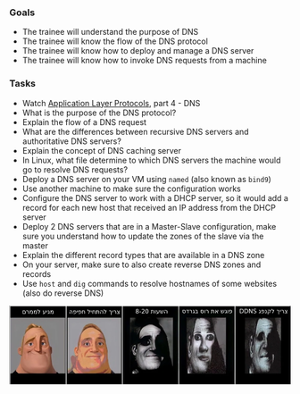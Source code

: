 
### Goals
- The trainee will understand the purpose of DNS
- The trainee will know the flow of the DNS protocol
- The trainee will know how to deploy and manage a DNS server
- The trainee will know how to invoke DNS requests from a machine

### Tasks
- Watch [Application Layer Protocols](https://www.pluralsight.com/courses/application-layer-protocols-cisco-ccna-200-125-100-105), part 4 - DNS
- What is the purpose of the DNS protocol?
- Explain the flow of a DNS request
- What are the differences between recursive DNS servers and authoritative DNS servers?
- Explain the concept of DNS caching server
- In Linux, what file determine to which DNS servers the machine would go to resolve DNS requests?
- Deploy a DNS server on your VM using `named` (also known as `bind9`)
- Use another machine to make sure the configuration works
- Configure the DNS server to work with a DHCP server, so it would add a record for each new host that received an IP address from the DHCP server
- Deploy 2 DNS servers that are in a Master-Slave configuration, make sure you understand how to update the zones of the slave via the master
- Explain the different record types that are available in a DNS zone
- On your server, make sure to also create reverse DNS zones and records
- Use `host` and `dig` commands to resolve hostnames of some websites (also do reverse DNS)

![ddns](./ddns.png)